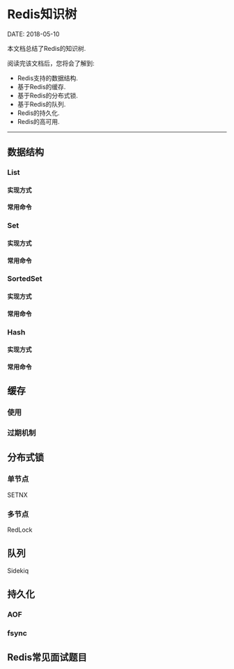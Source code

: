 Redis知识树
===========

DATE: 2018-05-10

本文档总结了Redis的知识树.

阅读完该文档后，您将会了解到:

* Redis支持的数据结构.
* 基于Redis的缓存.
* 基于Redis的分布式锁.
* 基于Redis的队列.
* Redis的持久化.
* Redis的高可用.

--------------------------------------------------------------------------------

数据结构
-------
### List
#### 实现方式
#### 常用命令

### Set
#### 实现方式
#### 常用命令

### SortedSet
#### 实现方式
#### 常用命令

### Hash
#### 实现方式
#### 常用命令

缓存
----
### 使用
### 过期机制

分布式锁
-------
### 单节点
SETNX

### 多节点
RedLock

队列
----
Sidekiq

持久化
-----
### AOF
### fsync

Redis常见面试题目
----------------
